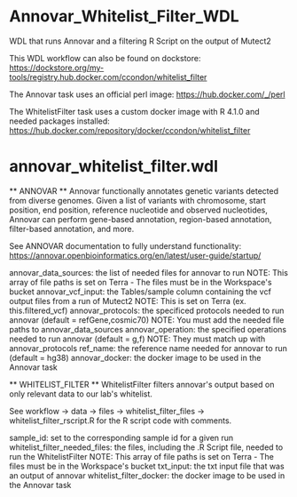 # Annovar_Whitelist_Filter_WDL
WDL that runs Annovar and a filtering R Script on the output of Mutect2

This WDL workflow can also be found on dockstore: https://dockstore.org/my-tools/registry.hub.docker.com/ccondon/whitelist_filter

The Annovar task uses an official perl image: https://hub.docker.com/_/perl

The WhitelistFilter task uses a custom docker image with R 4.1.0 and needed packages installed: https://hub.docker.com/repository/docker/ccondon/whitelist_filter

# annovar_whitelist_filter.wdl

** ANNOVAR **
Annovar functionally annotates genetic variants detected from diverse genomes.
Given a list of variants with chromosome, start position, end position, reference nucleotide
and observed nucleotides, Annovar can perform gene-based annotation, region-based annotation,
filter-based annotation, and more.

See ANNOVAR documentation to fully understand functionality:
https://annovar.openbioinformatics.org/en/latest/user-guide/startup/

annovar_data_sources: the list of needed files for annovar to run
                      NOTE: This array of file paths is set on Terra - The files must be in the Workspace's bucket
annovar_vcf_input: the Tables/sample column containing the vcf output files from a run of Mutect2
                   NOTE: This is set on Terra (ex. this.filtered_vcf)
annovar_protocols: the specificed protocols needed to run annovar (default = refGene,cosmic70)
                   NOTE: You must add the needed file paths to annovar_data_sources
annovar_operation: the specified operations needed to run annovar (default = g,f)
                   NOTE: They must match up with annovar_protocols
ref_name: the reference name needed for annovar to run (default = hg38)
annovar_docker: the docker image to be used in the Annovar task


** WHITELIST_FILTER **
WhitelistFilter filters annovar's output based on only relevant data to our lab's whitelist.

See workflow -> data -> files -> whitelist_filter_files -> whitelist_filter_rscript.R for the
R script code with comments.

sample_id: set to the corresponding sample id for a given run
whitelist_filter_needed_files: the files, including the .R Script file, needed to run the WhitelistFilter
                               NOTE: This array of file paths is set on Terra - The files must be in the Workspace's bucket
txt_input: the txt input file that was an output of annovar
whitelist_filter_docker: the docker image to be used in the Annovar task
